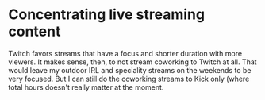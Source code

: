 # Concentrating live streaming content

Twitch favors streams that have a focus and shorter duration with more viewers. It makes sense, then, to not stream coworking to Twitch at all. That would leave my outdoor IRL and speciality streams on the weekends to be very focused. But I can still do the coworking streams to Kick only (where total hours doesn't really matter at the moment.
